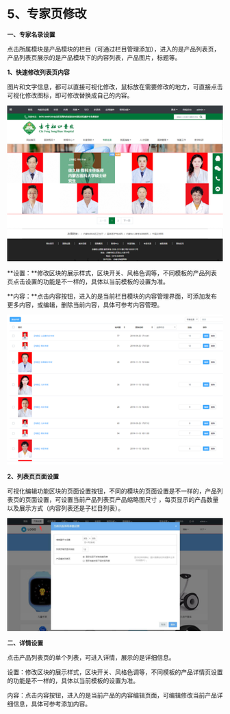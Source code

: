 # 5、专家页修改

**一、专家名录设置**

点击所属模块是产品模块的栏目（可通过栏目管理添加），进入的是产品列表页，产品列表页展示的是产品模块下的内容列表，产品图片，标题等。

**1、快速修改列表页内容**

图片和文字信息，都可以直接可视化修改，鼠标放在需要修改的地方，可直接点击可视化修改图标，即可修改替换成自己的内容。

![](assets/2019-12-30_00003.jpg)

**设置：**修改区块的展示样式，区块开关、风格色调等，不同模板的产品列表页点击设置的功能是不一样的，具体以当前模板的设置为准。

**内容：**点击内容按钮，进入的是当前栏目模块的内容管理界面，可添加发布更多内容，或编辑，删除当前内容，具体可参考内容管理。

![](assets/2019-12-30_00005.jpg)

**2、列表页页面设置**

可视化编辑功能区块的页面设置按钮，不同的模块的页面设置是不一样的，产品列表页的页面设置，可设置当前产品列表页产品缩略图尺寸 ，每页显示的产品数量以及展示方式（内容列表还是子栏目列表）。

![图片关键词](assets/1549871823151877.jpg)

**二、详情设置**

点击产品列表页的单个列表，可进入详情，展示的是详细信息。

设置：修改区块的展示样式，区块开关、风格色调等，不同模板的产品详情页设置的功能是不一样的，具体以当前模板的设置为准。

内容：点击内容按钮，进入的是当前产品的内容编辑页面，可编辑修改当前产品详细信息，具体可参考添加内容。

